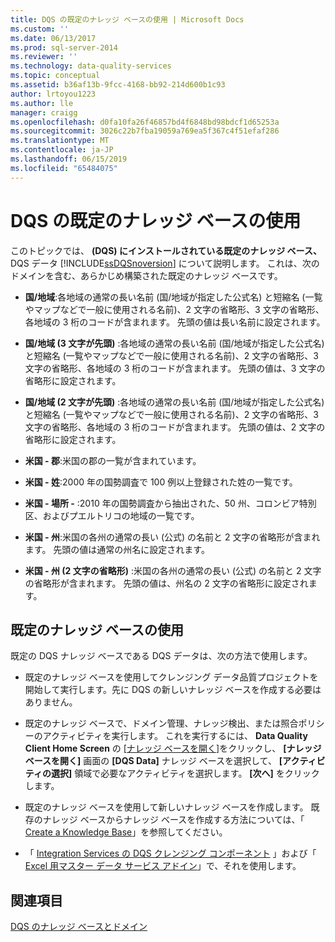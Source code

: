 ```yaml
---
title: DQS の既定のナレッジ ベースの使用 | Microsoft Docs
ms.custom: ''
ms.date: 06/13/2017
ms.prod: sql-server-2014
ms.reviewer: ''
ms.technology: data-quality-services
ms.topic: conceptual
ms.assetid: b36af13b-9fcc-4168-bb92-214d600b1c93
author: lrtoyou1223
ms.author: lle
manager: craigg
ms.openlocfilehash: d0fa10fa26f46857bd4f6848bd98bdcf1d65253a
ms.sourcegitcommit: 3026c22b7fba19059a769ea5f367c4f51efaf286
ms.translationtype: MT
ms.contentlocale: ja-JP
ms.lasthandoff: 06/15/2019
ms.locfileid: "65484075"
---
```

# <a name="using-the-dqs-default-knowledge-base"></a>DQS の既定のナレッジ ベースの使用
  このトピックでは、 **(DQS) にインストールされている既定のナレッジ ベース、** DQS データ [!INCLUDE[ssDQSnoversion](../includes/ssdqsnoversion-md.md)] について説明します。 これは、次のドメインを含む、あらかじめ構築された既定のナレッジ ベースです。  
  
-   **国/地域**:各地域の通常の長い名前 (国/地域が指定した公式名) と短縮名 (一覧やマップなどで一般に使用される名前)、2 文字の省略形、3 文字の省略形、各地域の 3 桁のコードが含まれます。  先頭の値は長い名前に設定されます。  
  
-   **国/地域 (3 文字が先頭)** :各地域の通常の長い名前 (国/地域が指定した公式名) と短縮名 (一覧やマップなどで一般に使用される名前)、2 文字の省略形、3 文字の省略形、各地域の 3 桁のコードが含まれます。  先頭の値は、3 文字の省略形に設定されます。  
  
-   **国/地域 (2 文字が先頭)** :各地域の通常の長い名前 (国/地域が指定した公式名) と短縮名 (一覧やマップなどで一般に使用される名前)、2 文字の省略形、3 文字の省略形、各地域の 3 桁のコードが含まれます。  先頭の値は、2 文字の省略形に設定されます。  
  
-   **米国 - 郡**:米国の郡の一覧が含まれています。  
  
-   **米国 - 姓**:2000 年の国勢調査で 100 例以上登録された姓の一覧です。  
  
-   **米国 - 場所 -** :2010 年の国勢調査から抽出された、50 州、コロンビア特別区、およびプエルトリコの地域の一覧です。  
  
-   **米国 - 州**:米国の各州の通常の長い (公式) の名前と 2 文字の省略形が含まれます。 先頭の値は通常の州名に設定されます。  
  
-   **米国 - 州 (2 文字の省略形)** :米国の各州の通常の長い (公式) の名前と 2 文字の省略形が含まれます。 先頭の値は、州名の 2 文字の省略形に設定されます。  
  
## <a name="using-the-default-knowledge-base"></a>既定のナレッジ ベースの使用  
 既定の DQS ナレッジ ベースである DQS データは、次の方法で使用します。  
  
-   既定のナレッジ ベースを使用してクレンジング データ品質プロジェクトを開始して実行します。先に DQS の新しいナレッジ ベースを作成する必要はありません。  
  
-   既定のナレッジ ベースで、ドメイン管理、ナレッジ検出、または照合ポリシーのアクティビティを実行します。 これを実行するには、 **Data Quality Client Home Screen** の [[ナレッジ ベースを開く]](../../2014/data-quality-services/data-quality-client-home-screen.md)をクリックし、 **[ナレッジ ベースを開く]** 画面の **[DQS Data]** ナレッジ ベースを選択して、 **[アクティビティの選択]** 領域で必要なアクティビティを選択します。 **[次へ]** をクリックします。  
  
-   既定のナレッジ ベースを使用して新しいナレッジ ベースを作成します。 既存のナレッジ ベースからナレッジ ベースを作成する方法については、「 [Create a Knowledge Base](../../2014/data-quality-services/create-a-knowledge-base.md)」を参照してください。  
  
-   「 [Integration Services の DQS クレンジング コンポーネント](https://go.microsoft.com/fwlink/?LinkId=238830) 」および「 [Excel 用マスター データ サービス アドイン](../master-data-services/microsoft-excel-add-in/data-quality-matching-in-the-mds-add-in-for-excel.md)」で、それを使用します。  
  
## <a name="see-also"></a>関連項目  
 [DQS のナレッジ ベースとドメイン](../../2014/data-quality-services/dqs-knowledge-bases-and-domains.md)  
  
  
